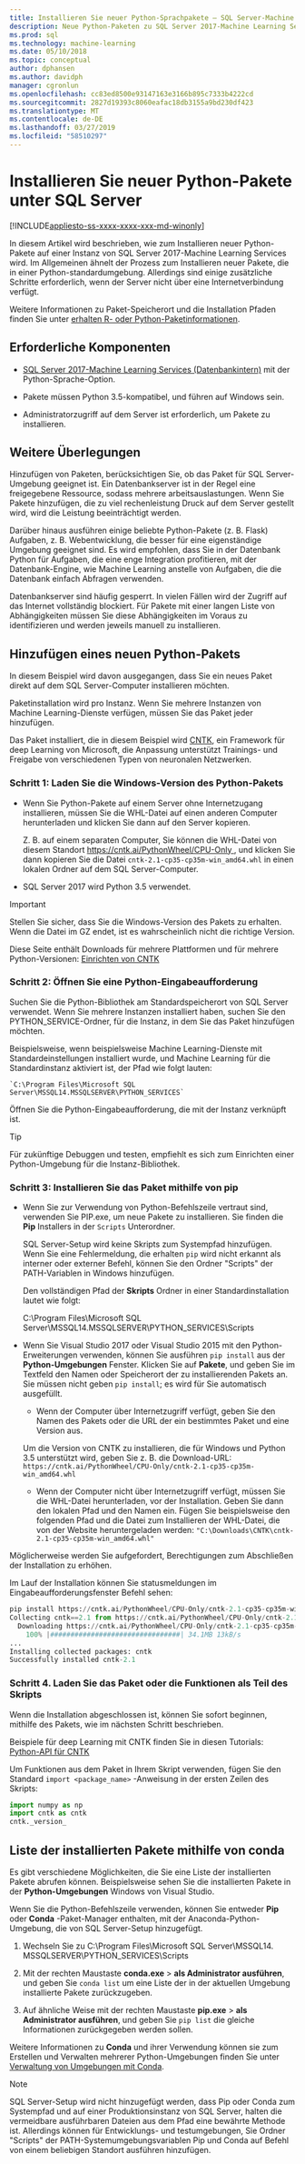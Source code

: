 ```yaml
---
title: Installieren Sie neuer Python-Sprachpakete – SQL Server-Machine Learning
description: Neue Python-Paketen zu SQL Server 2017-Machine Learning Services (Datenbankintern) und Machine Learning Server (eigenständig) hinzufügen.
ms.prod: sql
ms.technology: machine-learning
ms.date: 05/10/2018
ms.topic: conceptual
author: dphansen
ms.author: davidph
manager: cgronlun
ms.openlocfilehash: cc83ed8500e93147163e3166b895c7333b4222cd
ms.sourcegitcommit: 2827d19393c8060eafac18db3155a9bd230df423
ms.translationtype: MT
ms.contentlocale: de-DE
ms.lasthandoff: 03/27/2019
ms.locfileid: "58510297"
---
```

# <a name="install-new-python-packages-on-sql-server"></a>Installieren Sie neuer Python-Pakete unter SQL Server
[!INCLUDE[appliesto-ss-xxxx-xxxx-xxx-md-winonly](../../includes/appliesto-ss-xxxx-xxxx-xxx-md-winonly.md)]

In diesem Artikel wird beschrieben, wie zum Installieren neuer Python-Pakete auf einer Instanz von SQL Server 2017-Machine Learning Services wird. Im Allgemeinen ähnelt der Prozess zum Installieren neuer Pakete, die in einer Python-standardumgebung. Allerdings sind einige zusätzliche Schritte erforderlich, wenn der Server nicht über eine Internetverbindung verfügt.

Weitere Informationen zu Paket-Speicherort und die Installation Pfaden finden Sie unter [erhalten R- oder Python-Paketinformationen](../r/determine-which-packages-are-installed-on-sql-server.md).

## <a name="prerequisites"></a>Erforderliche Komponenten

+ [SQL Server 2017-Machine Learning Services (Datenbankintern)](../install/sql-machine-learning-services-windows-install.md) mit der Python-Sprache-Option. 

+ Pakete müssen Python 3.5-kompatibel, und führen auf Windows sein. 

+ Administratorzugriff auf dem Server ist erforderlich, um Pakete zu installieren.

## <a name="considerations"></a>Weitere Überlegungen

Hinzufügen von Paketen, berücksichtigen Sie, ob das Paket für SQL Server-Umgebung geeignet ist. Ein Datenbankserver ist in der Regel eine freigegebene Ressource, sodass mehrere arbeitsauslastungen. Wenn Sie Pakete hinzufügen, die zu viel rechenleistung Druck auf dem Server gestellt wird, wird die Leistung beeinträchtigt werden. 

Darüber hinaus ausführen einige beliebte Python-Pakete (z. B. Flask) Aufgaben, z. B. Webentwicklung, die besser für eine eigenständige Umgebung geeignet sind. Es wird empfohlen, dass Sie in der Datenbank Python für Aufgaben, die eine enge Integration profitieren, mit der Datenbank-Engine, wie Machine Learning anstelle von Aufgaben, die die Datenbank einfach Abfragen verwenden.

Datenbankserver sind häufig gesperrt. In vielen Fällen wird der Zugriff auf das Internet vollständig blockiert. Für Pakete mit einer langen Liste von Abhängigkeiten müssen Sie diese Abhängigkeiten im Voraus zu identifizieren und werden jeweils manuell zu installieren.

## <a name="add-a-new-python-package"></a>Hinzufügen eines neuen Python-Pakets

In diesem Beispiel wird davon ausgegangen, dass Sie ein neues Paket direkt auf dem SQL Server-Computer installieren möchten.

Paketinstallation wird pro Instanz. Wenn Sie mehrere Instanzen von Machine Learning-Dienste verfügen, müssen Sie das Paket jeder hinzufügen.

Das Paket installiert, die in diesem Beispiel wird [CNTK](https://docs.microsoft.com/cognitive-toolkit/), ein Framework für deep Learning von Microsoft, die Anpassung unterstützt Trainings- und Freigabe von verschiedenen Typen von neuronalen Netzwerken.

### <a name="step-1-download-the-windows-version-of-the-python-package"></a>Schritt 1: Laden Sie die Windows-Version des Python-Pakets

+ Wenn Sie Python-Pakete auf einem Server ohne Internetzugang installieren, müssen Sie die WHL-Datei auf einen anderen Computer herunterladen und klicken Sie dann auf den Server kopieren.

    Z. B. auf einem separaten Computer, Sie können die WHL-Datei von diesem Standort [ https://cntk.ai/PythonWheel/CPU-Only ](https://cntk.ai/PythonWheel/CPU-Only/cntk-2.1-cp35-cp35m-win_amd64.whl), und klicken Sie dann kopieren Sie die Datei `cntk-2.1-cp35-cp35m-win_amd64.whl` in einen lokalen Ordner auf dem SQL Server-Computer.

+ SQL Server 2017 wird Python 3.5 verwendet. 

> [!IMPORTANT]
> Stellen Sie sicher, dass Sie die Windows-Version des Pakets zu erhalten. Wenn die Datei im GZ endet, ist es wahrscheinlich nicht die richtige Version.

Diese Seite enthält Downloads für mehrere Plattformen und für mehrere Python-Versionen: [Einrichten von CNTK](https://docs.microsoft.com/cognitive-toolkit/Setup-CNTK-on-your-machine)

### <a name="step-2-open-a-python-command-prompt"></a>Schritt 2: Öffnen Sie eine Python-Eingabeaufforderung

Suchen Sie die Python-Bibliothek am Standardspeicherort von SQL Server verwendet. Wenn Sie mehrere Instanzen installiert haben, suchen Sie den PYTHON_SERVICE-Ordner, für die Instanz, in dem Sie das Paket hinzufügen möchten.

Beispielsweise, wenn beispielsweise Machine Learning-Dienste mit Standardeinstellungen installiert wurde, und Machine Learning für die Standardinstanz aktiviert ist, der Pfad wie folgt lauten:

    `C:\Program Files\Microsoft SQL Server\MSSQL14.MSSQLSERVER\PYTHON_SERVICES`

Öffnen Sie die Python-Eingabeaufforderung, die mit der Instanz verknüpft ist.

> [!TIP]
> Für zukünftige Debuggen und testen, empfiehlt es sich zum Einrichten einer Python-Umgebung für die Instanz-Bibliothek.

### <a name="step-3-install-the-package-using-pip"></a>Schritt 3: Installieren Sie das Paket mithilfe von pip

+ Wenn Sie zur Verwendung von Python-Befehlszeile vertraut sind, verwenden Sie PIP.exe, um neue Pakete zu installieren. Sie finden die **Pip** Installers in der `Scripts` Unterordner. 

  SQL Server-Setup wird keine Skripts zum Systempfad hinzufügen. Wenn Sie eine Fehlermeldung, die erhalten `pip` wird nicht erkannt als interner oder externer Befehl, können Sie den Ordner "Scripts" der PATH-Variablen in Windows hinzufügen.

  Den vollständigen Pfad der **Skripts** Ordner in einer Standardinstallation lautet wie folgt:

    C:\Program Files\Microsoft SQL Server\MSSQL14.MSSQLSERVER\PYTHON_SERVICES\Scripts

+ Wenn Sie Visual Studio 2017 oder Visual Studio 2015 mit den Python-Erweiterungen verwenden, können Sie ausführen `pip install` aus der **Python-Umgebungen** Fenster. Klicken Sie auf **Pakete**, und geben Sie im Textfeld den Namen oder Speicherort der zu installierenden Pakets an. Sie müssen nicht geben `pip install`; es wird für Sie automatisch ausgefüllt. 

    - Wenn der Computer über Internetzugriff verfügt, geben Sie den Namen des Pakets oder die URL der ein bestimmtes Paket und eine Version aus. 
    
    Um die Version von CNTK zu installieren, die für Windows und Python 3.5 unterstützt wird, geben Sie z. B. die Download-URL: `https://cntk.ai/PythonWheel/CPU-Only/cntk-2.1-cp35-cp35m-win_amd64.whl`

    - Wenn der Computer nicht über Internetzugriff verfügt, müssen Sie die WHL-Datei herunterladen, vor der Installation. Geben Sie dann den lokalen Pfad und den Namen ein. Fügen Sie beispielsweise den folgenden Pfad und die Datei zum Installieren der WHL-Datei, die von der Website heruntergeladen werden: `"C:\Downloads\CNTK\cntk-2.1-cp35-cp35m-win_amd64.whl"`

Möglicherweise werden Sie aufgefordert, Berechtigungen zum Abschließen der Installation zu erhöhen.

Im Lauf der Installation können Sie statusmeldungen im Eingabeaufforderungsfenster Befehl sehen:

```python
pip install https://cntk.ai/PythonWheel/CPU-Only/cntk-2.1-cp35-cp35m-win_amd64.whl
Collecting cntk==2.1 from https://cntk.ai/PythonWheel/CPU-Only/cntk-2.1-cp35-cp35m-win_amd64.whl
  Downloading https://cntk.ai/PythonWheel/CPU-Only/cntk-2.1-cp35-cp35m-win_amd64.whl (34.1MB)
    100% |################################| 34.1MB 13kB/s
...
Installing collected packages: cntk
Successfully installed cntk-2.1
```


### <a name="step-4-load-the-package-or-its-functions-as-part-of-your-script"></a>Schritt 4. Laden Sie das Paket oder die Funktionen als Teil des Skripts

Wenn die Installation abgeschlossen ist, können Sie sofort beginnen, mithilfe des Pakets, wie im nächsten Schritt beschrieben.

Beispiele für deep Learning mit CNTK finden Sie in diesen Tutorials: [Python-API für CNTK](https://cntk.ai/pythondocs/tutorials.html)

Um Funktionen aus dem Paket in Ihrem Skript verwenden, fügen Sie den Standard `import <package_name>` -Anweisung in der ersten Zeilen des Skripts:

```python
import numpy as np
import cntk as cntk
cntk._version_
```

## <a name="list-installed-packages-using-conda"></a>Liste der installierten Pakete mithilfe von conda

Es gibt verschiedene Möglichkeiten, die Sie eine Liste der installierten Pakete abrufen können. Beispielsweise sehen Sie die installierten Pakete in der **Python-Umgebungen** Windows von Visual Studio.

Wenn Sie die Python-Befehlszeile verwenden, können Sie entweder **Pip** oder **Conda** -Paket-Manager enthalten, mit der Anaconda-Python-Umgebung, die von SQL Server-Setup hinzugefügt.

1. Wechseln Sie zu C:\Program Files\Microsoft SQL Server\MSSQL14. MSSQLSERVER\PYTHON_SERVICES\Scripts

1. Mit der rechten Maustaste **conda.exe** > **als Administrator ausführen**, und geben Sie `conda list` um eine Liste der in der aktuellen Umgebung installierte Pakete zurückzugeben.

1. Auf ähnliche Weise mit der rechten Maustaste **pip.exe** > **als Administrator ausführen**, und geben Sie `pip list` die gleiche Informationen zurückgegeben werden sollen. 

Weitere Informationen zu **Conda** und ihrer Verwendung können sie zum Erstellen und Verwalten mehrerer Python-Umgebungen finden Sie unter [Verwaltung von Umgebungen mit Conda](https://conda.io/docs/user-guide/tasks/manage-environments.html).

> [!Note]
> SQL Server-Setup wird nicht hinzugefügt werden, dass Pip oder Conda zum Systempfad und auf einer Produktionsinstanz von SQL Server, halten die vermeidbare ausführbaren Dateien aus dem Pfad eine bewährte Methode ist. Allerdings können für Entwicklungs- und testumgebungen, Sie Ordner "Scripts" der PATH-Systemumgebungsvariablen Pip und Conda auf Befehl von einem beliebigen Standort ausführen hinzufügen.
